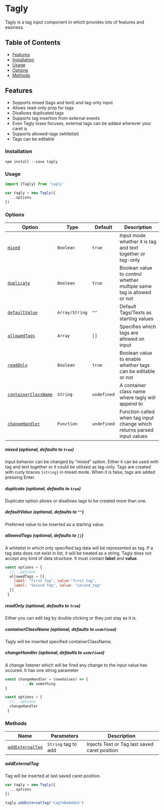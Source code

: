 Tagly
===

Tagly is a tag input component in which provides lots of features and easiness.

## Table of Contents

<!--ts-->
* [Features](#features)
* [Installation](#installation)
* [Usage](#usage)
* [Options](#options)
* [Methods](#methods)
<!--te-->

## Features
* Supports mixed (tags and text) and tag-only input 
* Allows read-only prop for tags
* Disallows duplicated tags
* Supports tag insertion from external events 
* Even Tagly loses focuses, external tags can be added wherever your caret is
* Supports allowed-tags (whitelist)
* Tags can be editable


### Installation

```
npm install --save tagly
```
### Usage

```javascript
import {Tagly} from 'tagly'

var tagly = new Tagly({
  ...options
})
```
### Options

Option | Type | Default | Description
--- | --- | --- | ---
|[`mixed`](#mixedOption) | `Boolean` | `true` | Input mode whether it is tag and text together or tag-only
|[`duplicate`](#duplicateOption) | `Boolean` | `true` | Boolean value to control whether multiple same tag is allowed or not
|[`defaultValue`](#defaultValueOption) | `Array/String` | `""` | Default Tags/Texts as starting values
|[`allowedTags`](#allowedTagsOption) | `Array` | `[]` | Specifies which tags are allowed on input
|[`readOnly`](#readOnlyOption) | `Boolean` | `true` | Boolean value to enable whether tags can be editable or not
|[`containerClassName`](#containerClassNameOption) | `String` | `undefined` | A container class name where tagly will append to
|[`changeHandler`](#changeHandlerOption) | `Function` | `undefined` | Function called when tag input change which returns parsed input values

<a name="mixedOption"></a>
##### mixed (optional, defaults to `true`)
Input behavior can be changed by "mixed" option. Either it can be used with tag and text together or it could be utilized as tag-only.
Tags are created with curly braces `{string}` in mixed mode. When it is false, tags are added pressing Enter. 

<a name="duplicateOption"></a>
##### duplicate (optional, defaults to `true`)
Duplicate option allows or disallows tags to be created more than one.

<a name="defaultValueOption"></a>
##### defaultValue (optional, defaults to `""`)
Preferred value to be inserted as a starting value.

<a name="allowedTagsOption"></a>
##### allowedTags (optional, defaults to `[]`)
A whitelist in which only specified tag data will be represented as tag. If a tag data does not exist in list, it will be treated as a string.
Tagly does not accept any kind of data structure. It must contain **label** and **value**. 

```javascript
const options = {
  //...options
  allowedTags = [{
    label: "First Tag", value:"first_tag",
    label: "Second Tag", value: "second_tag"
  }]
 }
```

<a name="readOnlyOption"></a>
##### readOnly (optional, defaults to `true`)
Either you can edit tag by double clicking or they just stay as it is.

<a name="containerClassNameOption"></a>
##### containerClassName (optional, defaults to `undefined`)
Tagly will be inserted specified containerClassName.

<a name="changeHandlerOption"></a>
##### changeHandler (optional, defaults to `undefined`)
A change listener which will be fired any change to the input value has occured. It has one string parameter


```javascript
const changeHandler = (newValues) => {
		...do something
}

const options = {
  //...options
  changeHandler
 }
```
### Methods

Name | Parameters | Description
--- | --- | ---
|[`addExternalTag`](#addExternalTagMethod) | `String` tag to add | Injects Text or Tag last saved caret position

<a name="addExternalTagMethod"></a>
##### addExternalTag
Tag will be inserted at last saved caret position. 


```javascript
var tagly = new Tagly({
  ...options
})

tagly.addExternalTag('tagToBeAdded')
```
